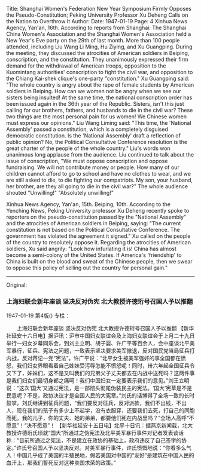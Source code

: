 Title: Shanghai Women's Federation New Year Symposium Firmly Opposes the Pseudo-Constitution; Peking University Professor Xu Deheng Calls on the Nation to Overthrow It
Author:
Date: 1947-01-19
Page: 4
Xinhua News Agency, Yan'an, 16th. According to reports from Shanghai: The Shanghai China Women's Association and the Shanghai Women's Association held a New Year's Eve party on the 29th of last month. More than 100 people attended, including Liu Wang Li Ming, Hu Ziying, and Xu Guangping. During the meeting, they discussed the atrocities of American soldiers in Beiping, conscription, and the constitution. They unanimously expressed their firm demand for the withdrawal of American troops, opposition to the Kuomintang authorities' conscription to fight the civil war, and opposition to the Chiang Kai-shek clique's one-party "constitution." Xu Guangping said: "The whole country is angry about the rape of female students by American soldiers in Beiping. How can we women not be angry when we see our sisters being insulted! At the same time, the national conscription order has been issued again in the 36th year of the Republic. Sisters, isn't this just calling for our brothers, fathers, and husbands to die in the civil war? These two things are the most personal pain for us women! We Chinese women must express our opinions." Liu Wang Liming said: "This time, the 'National Assembly' passed a constitution, which is a completely disguised democratic constitution. Is the 'National Assembly' draft a reflection of public opinion? No, the Political Consultative Conference resolution is the great charter of the people of the whole country." Liu's words won unanimous long applause from the audience. Liu continued to talk about the issue of conscription, "We must oppose conscription and oppose fundraising. We will not contribute money or people. How many of our children cannot afford to go to school and have no clothes to wear, and we are still asked to die, to die fighting our compatriots. My son, your husband, her brother, are they all going to die in the civil war?" The whole audience shouted "Unwilling!" "Absolutely unwilling!"

Xinhua News Agency, Yan'an, 15th. Beiping, 10th. According to the Yenching News, Peking University professor Xu Deheng recently spoke to reporters on the pseudo-constitution passed by the "National Assembly" and the atrocities of American soldiers in Beiping, saying: "The current constitution is not based on the Political Consultative Conference. The government has violated the agreement it signed." Xu called on the people of the country to resolutely oppose it. Regarding the atrocities of American soldiers, Xu said angrily: "Look how infuriating it is! China has almost become a semi-colony of the United States. If America's 'friendship' to China is built on the blood and sweat of the Chinese people, then we swear to oppose this policy of selling out the country for personal gain."



<hr /> 

Original: 


### 上海妇联会新年座谈  坚决反对伪宪  北大教授许德珩号召国人予以推翻

1947-01-19
第4版()
专栏：

　　上海妇联会新年座谈
    坚决反对伪宪
    北大教授许德珩号召国人予以推翻
    【新华社延安十六日电】据沪讯：沪市中国妇女联谊会及上海妇女联谊会于上月二十九日举行一妇女岁幕同乐会，到刘主立明、胡子婴、许广平等百余人，会中座谈北平美军暴行，征兵、宪法之问题，一致表示坚决要求美军撤退，反对国民党当局征兵打内战，反对蒋记一党“宪法”。许广平说：“北平女生被美军强奸的事全国都在愤怒，我们妇女界眼看着自己姊妹受污辱怎能不愤怒呢！同时，卅六年起全国征兵令又下了，姊妹们，这不是又叫我们的兄弟父子丈夫都去在内战中送死吗？这两件事是我们妇女们最切身都之痛呵！我们中国妇女一定要表示我们的意见。”刘王立明说：“这次‘国大’又通过宪法，是一部彻头彻尾伪装民主的宪法。‘国大’宪草是不是民意呢？不是，政协决议才是全国人民的大宪章。”刘氏的话博得了全场一致的长时鼓掌。刘氏继讲到征兵问题，“我们要反对征兵，反对派款，我们不出钱，不出人，现在我们的孩子有多少上不起学，没有衣服穿，还要我们去死，打自己的同胞而死，我的儿子，你的丈夫、她的弟弟，都要他们死在内战里吗？”全场人高呼“不愿意”！“决不愿意”！
    【新华社延安十五日电】北平十日讯：据燕京新闻载，北大教授许德珩氏顷就“国大”所通过之伪宪法及北平美军暴行事件对记者发表谈话称：“目前所通过之宪法，不是建立在政协的基础上，政府违反了自己签字的协定。”许氏号召国人予以坚决反对。对美军暴行事件，许氏愤慨地说：“你看多么气人！中国几乎成了美国的半殖民地，假若美国对中国的“友好”是建筑在中国人民的血汗上，那我们誓死反对这种卖国求荣的政策。”

